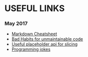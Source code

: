 # USEFUL LINKS

### May 2017
+ [Markdown Cheatsheet](https://github.com/adam-p/markdown-here/wiki/Markdown-Cheatsheet)
+ [Bad Habits for unmaintainable code](https://chrismm.com/blog/avoid-these-35-habits-that-lead-to-unmaintainable-code/)
+ [Useful placeholder api for slicing](https://unsplash.it/)
+ [Programming jokes](https://github.com/wesbos/dad-jokes)
